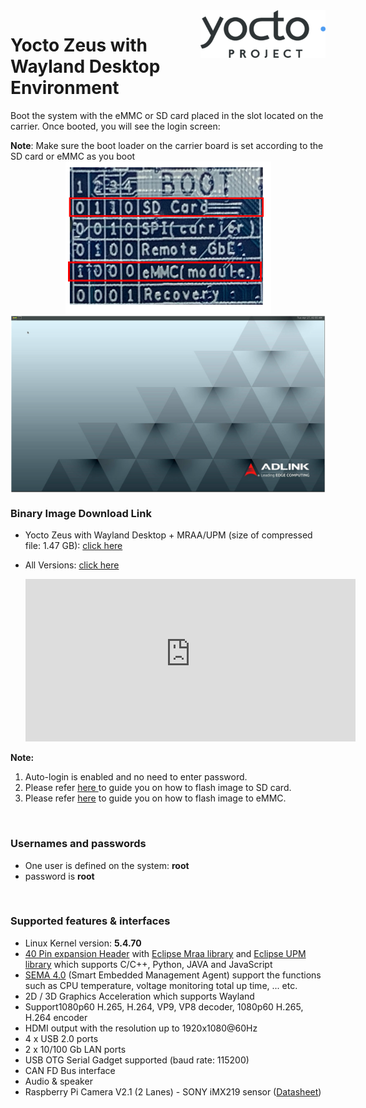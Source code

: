<img align="right" src="YoctoImages.assets/yocto_project_eebe407216.png"  />  

# Yocto Zeus with Wayland Desktop Environment

Boot the system with the eMMC or SD card placed in the slot located on the carrier. Once booted, you will see the login screen:

**Note**: Make sure the boot loader on the carrier board is set according to the SD card or eMMC as you boot
<img src="YoctoImages.assets\Boot_loader.png" alt="logo" style="margin-left: auto; margin-right: auto; display: block;" />
<img src="YoctoImages.assets\yocto_boot_screen.png" alt="logo" style="zoom:100%; margin-left: auto; margin-right: auto; display: block;" />


<div class= "bullets">

### Binary Image Download Link
* Yocto Zeus with Wayland Desktop + MRAA/UPM (size of compressed file: 1.47 GB): [click here](https://hq0epm0west0us0storage.blob.core.windows.net/$web/public/SMARC/LEC-iMX8MP/Images/Yocto/imx-image-full-lec-imx8mp-weston_2G_1v3_20210519.zip)
* All Versions: <a data-toggle="collapse" data-target="#demo" href="#">click here</a>
  
    <div id="demo" class="iframe-container collapse" style="z-index: 100; background-color: white;"><iframe class="download-area" src="https://hq0epm0west0us0storage.z22.web.core.windows.net/?prefix=public/SMARC/LEC-iMX8MP/Images/Yocto/&amp;pageLevel=0" scrolling="no">
      	</iframe></div>
    <style>
    .iframe-container {
        width: 110%;
    }
    .download-area {
    	width:100%;
    	min-height: 260px;
    	height: 260px;
        border: none;
    }
    </style>

**Note:**
1. Auto-login is enabled and no need to enter password.     
2.  Please refer [here ](HowToFlashImageSD.html) to guide you on how to flash image to SD card.
3.   Please refer [here](HowToFlashImageeMMC.html) to guide you on how to flash image to eMMC.

<br/>

### Usernames and passwords

* One user is defined on the system: **root**
* password is **root**

<br/>

### Supported features & interfaces 


* Linux Kernel version: **5.4.70**
*  [40 Pin expansion Header](UserInterfaces.html) with [Eclipse Mraa library](https://github.com/eclipse/mraa) and [Eclipse UPM library](https://github.com/eclipse/upm) which supports C/C++, Python, JAVA and JavaScript
*  [SEMA 4.0](https://adlink-epm.github.io/sema-doc/#/) (Smart Embedded Management Agent) support the functions such as CPU temperature, voltage monitoring total up time, ... etc.
*  2D / 3D Graphics Acceleration which supports Wayland
*  Support1080p60 H.265, H.264, VP9, VP8 decoder, 1080p60 H.265, H.264 encoder
*  HDMI output with the resolution up to 1920x1080@60Hz
*  4 x USB 2.0 ports
*  2 x 10/100 Gb LAN ports
*  USB OTG Serial Gadget supported (baud rate: 115200)
*  CAN FD Bus interface
*  Audio & speaker
*  Raspberry Pi Camera V2.1 (2 Lanes) - SONY iMX219 sensor ([Datasheet](https://www.raspberrypi.org/documentation/hardware/camera/))

</div>